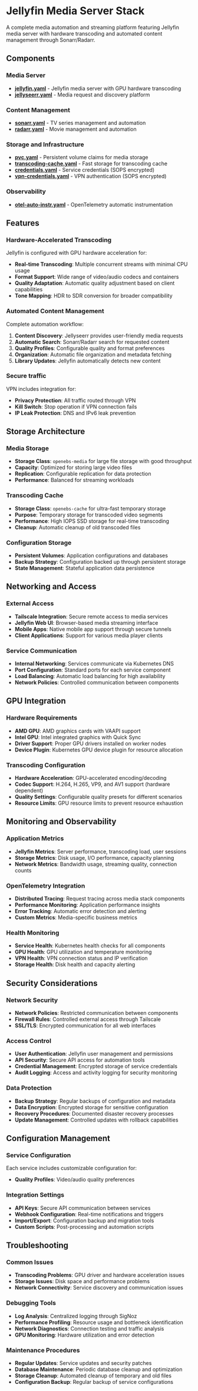 # Jellyfin Media Server Stack

A complete media automation and streaming platform featuring Jellyfin media server with hardware transcoding and automated content management through Sonarr/Radarr.

## Components

### Media Server
- **[jellyfin.yaml](./jellyfin.yaml)** - Jellyfin media server with GPU hardware transcoding
- **[jellyseerr.yaml](./jellyseerr.yaml)** - Media request and discovery platform

### Content Management
- **[sonarr.yaml](./sonarr.yaml)** - TV series management and automation
- **[radarr.yaml](./radarr.yaml)** - Movie management and automation

### Storage and Infrastructure
- **[pvc.yaml](./pvc.yaml)** - Persistent volume claims for media storage
- **[transcoding-cache.yaml](./transcoding-cache.yaml)** - Fast storage for transcoding cache
- **[credentials.yaml](./credentials.yaml)** - Service credentials (SOPS encrypted)
- **[vpn-credentials.yaml](./vpn-credentials.yaml)** - VPN authentication (SOPS encrypted)

### Observability
- **[otel-auto-instr.yaml](./otel-auto-instr.yaml)** - OpenTelemetry automatic instrumentation

## Features

### Hardware-Accelerated Transcoding
Jellyfin is configured with GPU hardware acceleration for:
- **Real-time Transcoding**: Multiple concurrent streams with minimal CPU usage
- **Format Support**: Wide range of video/audio codecs and containers
- **Quality Adaptation**: Automatic quality adjustment based on client capabilities
- **Tone Mapping**: HDR to SDR conversion for broader compatibility

### Automated Content Management
Complete automation workflow:
1. **Content Discovery**: Jellyseerr provides user-friendly media requests
2. **Automatic Search**: Sonarr/Radarr search for requested content
3. **Quality Profiles**: Configurable quality and format preferences
5. **Organization**: Automatic file organization and metadata fetching
6. **Library Updates**: Jellyfin automatically detects new content

### Secure traffic
VPN includes integration for:
- **Privacy Protection**: All traffic routed through VPN
- **Kill Switch**: Stop operation if VPN connection fails
- **IP Leak Protection**: DNS and IPv6 leak prevention

## Storage Architecture

### Media Storage
- **Storage Class**: `openebs-media` for large file storage with good throughput
- **Capacity**: Optimized for storing large video files
- **Replication**: Configurable replication for data protection
- **Performance**: Balanced for streaming workloads

### Transcoding Cache
- **Storage Class**: `openebs-cache` for ultra-fast temporary storage
- **Purpose**: Temporary storage for transcoded video segments
- **Performance**: High IOPS SSD storage for real-time transcoding
- **Cleanup**: Automatic cleanup of old transcoded files

### Configuration Storage
- **Persistent Volumes**: Application configurations and databases
- **Backup Strategy**: Configuration backed up through persistent storage
- **State Management**: Stateful application data persistence

## Networking and Access

### External Access
- **Tailscale Integration**: Secure remote access to media services
- **Jellyfin Web UI**: Browser-based media streaming interface
- **Mobile Apps**: Native mobile app support through secure tunnels
- **Client Applications**: Support for various media player clients

### Service Communication
- **Internal Networking**: Services communicate via Kubernetes DNS
- **Port Configuration**: Standard ports for each service component
- **Load Balancing**: Automatic load balancing for high availability
- **Network Policies**: Controlled communication between components

## GPU Integration

### Hardware Requirements
- **AMD GPU**: AMD graphics cards with VAAPI support
- **Intel GPU**: Intel integrated graphics with Quick Sync
- **Driver Support**: Proper GPU drivers installed on worker nodes
- **Device Plugin**: Kubernetes GPU device plugin for resource allocation

### Transcoding Configuration
- **Hardware Acceleration**: GPU-accelerated encoding/decoding
- **Codec Support**: H.264, H.265, VP9, and AV1 support (hardware dependent)
- **Quality Settings**: Configurable quality presets for different scenarios
- **Resource Limits**: GPU resource limits to prevent resource exhaustion

## Monitoring and Observability

### Application Metrics
- **Jellyfin Metrics**: Server performance, transcoding load, user sessions
- **Storage Metrics**: Disk usage, I/O performance, capacity planning
- **Network Metrics**: Bandwidth usage, streaming quality, connection counts

### OpenTelemetry Integration
- **Distributed Tracing**: Request tracing across media stack components
- **Performance Monitoring**: Application performance insights
- **Error Tracking**: Automatic error detection and alerting
- **Custom Metrics**: Media-specific business metrics

### Health Monitoring
- **Service Health**: Kubernetes health checks for all components
- **GPU Health**: GPU utilization and temperature monitoring
- **VPN Health**: VPN connection status and IP verification
- **Storage Health**: Disk health and capacity alerting

## Security Considerations

### Network Security
- **Network Policies**: Restricted communication between components
- **Firewall Rules**: Controlled external access through Tailscale
- **SSL/TLS**: Encrypted communication for all web interfaces

### Access Control
- **User Authentication**: Jellyfin user management and permissions
- **API Security**: Secure API access for automation tools
- **Credential Management**: Encrypted storage of service credentials
- **Audit Logging**: Access and activity logging for security monitoring

### Data Protection
- **Backup Strategy**: Regular backups of configuration and metadata
- **Data Encryption**: Encrypted storage for sensitive configuration
- **Recovery Procedures**: Documented disaster recovery processes
- **Update Management**: Controlled updates with rollback capabilities

## Configuration Management

### Service Configuration
Each service includes customizable configuration for:
- **Quality Profiles**: Video/audio quality preferences

### Integration Settings
- **API Keys**: Secure API communication between services
- **Webhook Configuration**: Real-time notifications and triggers
- **Import/Export**: Configuration backup and migration tools
- **Custom Scripts**: Post-processing and automation scripts

## Troubleshooting

### Common Issues
- **Transcoding Problems**: GPU driver and hardware acceleration issues
- **Storage Issues**: Disk space and performance problems
- **Network Connectivity**: Service discovery and communication issues

### Debugging Tools
- **Log Analysis**: Centralized logging through SigNoz
- **Performance Profiling**: Resource usage and bottleneck identification
- **Network Diagnostics**: Connection testing and traffic analysis
- **GPU Monitoring**: Hardware utilization and error detection

### Maintenance Procedures
- **Regular Updates**: Service updates and security patches
- **Database Maintenance**: Periodic database cleanup and optimization
- **Storage Cleanup**: Automated cleanup of temporary and old files
- **Configuration Backup**: Regular backup of service configurations
